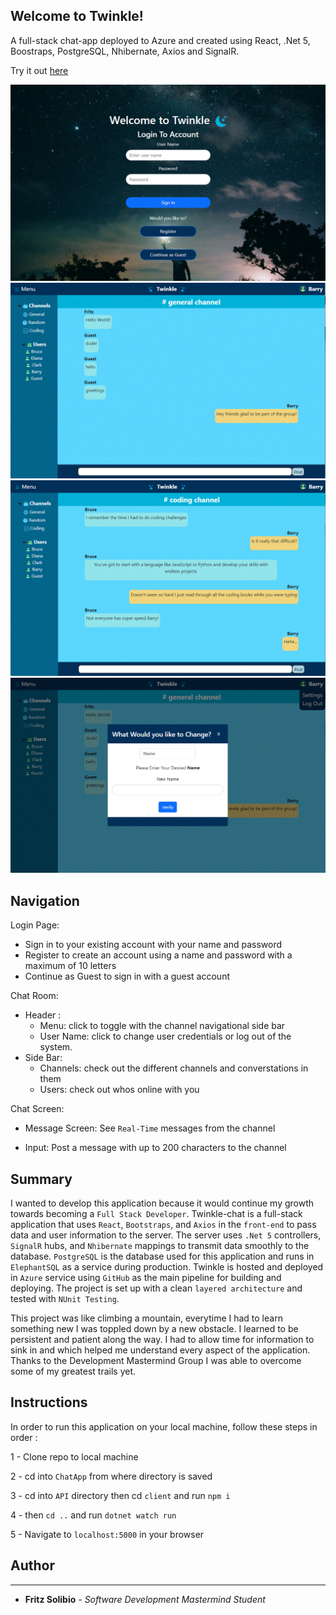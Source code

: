 ## Welcome to Twinkle!

A full-stack chat-app deployed to Azure and created using React, .Net 5, Boostraps, PostgreSQL, Nhibernate, Axios and SignalR.

Try it out [here](https://twinkle-chat.azurewebsites.net/)

![loginpage](./API/client/src/images/login_page.gif)
![mainchat](./API/client/src/images/chat_page.gif)
![codingChannel](./API/client/src/images/explore_channels.gif)
![infoChange](./API/client/src/images/cred_change_page.gif)

## Navigation

Login Page:

- Sign in to your existing account with your name and password
- Register to create an account using a name and password with a maximum of 10 letters
- Continue as Guest to sign in with a guest account

Chat Room:

- Header :
	- Menu: click to toggle with the channel navigational side bar
	- User Name: click to change user credentials or log out of the system.
- Side Bar: 
	- Channels: check out the different channels and converstations in them
	- Users: check out whos online with you

Chat Screen:

- Message Screen: See `Real-Time` messages from the channel

- Input: Post a message with up to 200 characters to the channel


## Summary

I wanted to develop this application because it would continue my growth towards becoming a `Full Stack Developer`. Twinkle-chat is a full-stack application that uses `React`, `Bootstraps`, and `Axios` in the `front-end` to pass data and user information to the server.
The server uses `.Net 5` controllers, `SignalR` hubs, and `Nhibernate` mappings to transmit data smoothly to the database. `PostgreSQL` is the database used for this application and runs in `ElephantSQL` as a service during production. Twinkle is hosted and deployed in
`Azure` service using `GitHub` as the main pipeline for building and deploying. The project is set up with a clean `layered architecture` and tested with `NUnit Testing`.

This project was like climbing a mountain, everytime I had to learn something new I was toppled down by a new obstacle. I learned to be persistent and patient along the way. I had to allow time for information to sink in and which helped me understand every aspect of the application. Thanks to the Development Mastermind Group
I was able to overcome some of my greatest trails yet. 



## Instructions

In order to run this application on your local machine, follow these steps in order :

1 - Clone repo to local machine

2 - cd into `ChatApp` from where directory is saved

3 - cd into `API` directory then cd `client` and run `npm i`

4 - then `cd ..` and run `dotnet watch run`

5 - Navigate to `localhost:5000` in your browser




## Author

---

- **Fritz Solibio** - _Software Development Mastermind Student_
